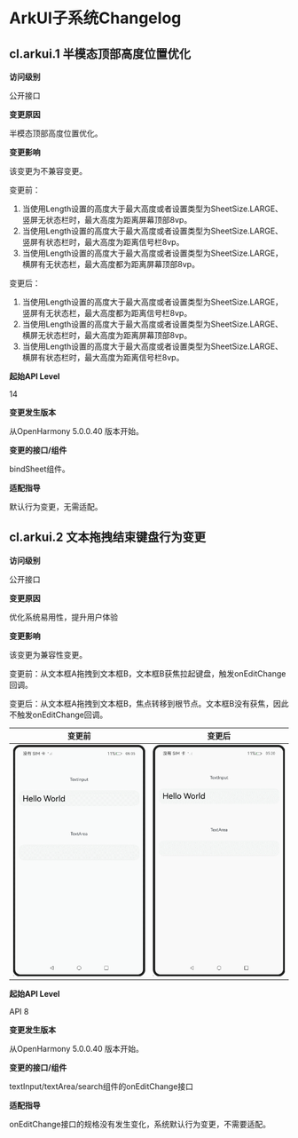 # ArkUI子系统Changelog

## cl.arkui.1 半模态顶部高度位置优化

**访问级别**

公开接口

**变更原因**

半模态顶部高度位置优化。

**变更影响**

该变更为不兼容变更。

变更前：

1. 当使用Length设置的高度大于最大高度或者设置类型为SheetSize.LARGE、竖屏无状态栏时，最大高度为距离屏幕顶部8vp。
2. 当使用Length设置的高度大于最大高度或者设置类型为SheetSize.LARGE、竖屏有状态栏时，最大高度为距离信号栏8vp。
3. 当使用Length设置的高度大于最大高度或者设置类型为SheetSize.LARGE，横屏有无状态栏，最大高度都为距离屏幕顶部8vp。


变更后：

1. 当使用Length设置的高度大于最大高度或者设置类型为SheetSize.LARGE，竖屏有无状态栏，最大高度都为距离信号栏8vp。
2. 当使用Length设置的高度大于最大高度或者设置类型为SheetSize.LARGE、横屏无状态栏时，最大高度为距离屏幕顶部8vp。
3. 当使用Length设置的高度大于最大高度或者设置类型为SheetSize.LARGE、横屏有状态栏时，最大高度为距离信号栏8vp。

**起始API Level**

14

**变更发生版本**

从OpenHarmony 5.0.0.40 版本开始。

**变更的接口/组件**

bindSheet组件。

**适配指导**

默认行为变更，无需适配。

## cl.arkui.2  文本拖拽结束键盘行为变更

**访问级别**

公开接口

**变更原因**

优化系统易用性，提升用户体验

**变更影响**

该变更为兼容性变更。

变更前：从文本框A拖拽到文本框B，文本框B获焦拉起键盘，触发onEditChange回调。

变更后：从文本框A拖拽到文本框B，焦点转移到根节点。文本框B没有获焦，因此不触发onEditChange回调。

| 变更前 | 变更后 |
|---------|---------|
| ![](figures/keyboard_before.gif) | ![](figures/keyboard_after.gif) |

**起始API Level**

API 8

**变更发生版本**

从OpenHarmony 5.0.0.40 版本开始。

**变更的接口/组件**

textInput/textArea/search组件的onEditChange接口

**适配指导**

onEditChange接口的规格没有发生变化，系统默认行为变更，不需要适配。
